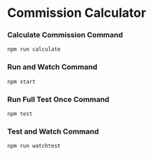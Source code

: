 # Commission Calculator

### Calculate Commission Command
```npm run calculate```

### Run and Watch Command
```npm start```

### Run Full Test Once Command
```npm test```

### Test and Watch Command
```npm run watchtest```
